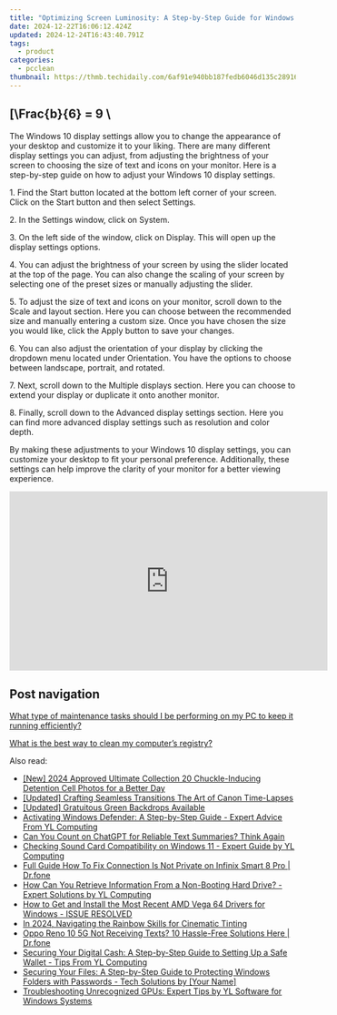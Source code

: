 ```yaml
---
title: "Optimizing Screen Luminosity: A Step-by-Step Guide for Windows 11 Users - YL Technology Insights"
date: 2024-12-22T16:06:12.424Z
updated: 2024-12-24T16:43:40.791Z
tags:
  - product
categories:
  - pcclean
thumbnail: https://thmb.techidaily.com/6af91e940bb187fedb6046d135c289160c909fca83f80b9023766807a5bb6dc8.png
---
```


## \[\Frac{b}{6} = 9 \

The Windows 10 display settings allow you to change the appearance of your desktop and customize it to your liking. There are many different display settings you can adjust, from adjusting the brightness of your screen to choosing the size of text and icons on your monitor. Here is a step-by-step guide on how to adjust your Windows 10 display settings. 

1\. Find the Start button located at the bottom left corner of your screen. Click on the Start button and then select Settings.

2\. In the Settings window, click on System.

3\. On the left side of the window, click on Display. This will open up the display settings options. 

4\. You can adjust the brightness of your screen by using the slider located at the top of the page. You can also change the scaling of your screen by selecting one of the preset sizes or manually adjusting the slider.

5\. To adjust the size of text and icons on your monitor, scroll down to the Scale and layout section. Here you can choose between the recommended size and manually entering a custom size. Once you have chosen the size you would like, click the Apply button to save your changes.

6\. You can also adjust the orientation of your display by clicking the dropdown menu located under Orientation. You have the options to choose between landscape, portrait, and rotated.

7\. Next, scroll down to the Multiple displays section. Here you can choose to extend your display or duplicate it onto another monitor.

8\. Finally, scroll down to the Advanced display settings section. Here you can find more advanced display settings such as resolution and color depth. 

By making these adjustments to your Windows 10 display settings, you can customize your desktop to fit your personal preference. Additionally, these settings can help improve the clarity of your monitor for a better viewing experience.

<!-- affiliate ads begin -->
<iframe width="560" height="315" src="https://www.youtube.com/embed/2NU63YqpVqw?si=uoJs0-nZYAkILqXx" title="YouTube video player" frameborder="0" allow="accelerometer; autoplay; clipboard-write; encrypted-media; gyroscope; picture-in-picture; web-share" referrerpolicy="strict-origin-when-cross-origin" allowfullscreen></iframe>
<!-- affiliate ads end -->

## Post navigation

[What type of maintenance tasks should I be performing on my PC to keep it running efficiently?](https://tools.techidaily.com/pcclean/products/)

[What is the best way to clean my computer’s registry?](https://tools.techidaily.com/pcclean/products/)

<ins class="adsbygoogle"
     style="display:block"
     data-ad-format="autorelaxed"
     data-ad-client="ca-pub-7571918770474297"
     data-ad-slot="1223367746"></ins>

<ins class="adsbygoogle"
     style="display:block"
     data-ad-client="ca-pub-7571918770474297"
     data-ad-slot="8358498916"
     data-ad-format="auto"
     data-full-width-responsive="true"></ins>

<span class="atpl-alsoreadstyle">Also read:</span>
<div><ul>
<li><a href="https://facebook-video-recording.techidaily.com/new-2024-approved-ultimate-collection-20-chuckle-inducing-detention-cell-photos-for-a-better-day/"><u>[New] 2024 Approved Ultimate Collection 20 Chuckle-Inducing Detention Cell Photos for a Better Day</u></a></li>
<li><a href="https://extra-information.techidaily.com/updated-crafting-seamless-transitions-the-art-of-canon-time-lapses/"><u>[Updated] Crafting Seamless Transitions The Art of Canon Time-Lapses</u></a></li>
<li><a href="https://vp-tips.techidaily.com/updated-gratuitous-green-backdrops-available/"><u>[Updated] Gratuitous Green Backdrops Available</u></a></li>
<li><a href="https://discover-awesome.techidaily.com/activating-windows-defender-a-step-by-step-guide-expert-advice-from-yl-computing/"><u>Activating Windows Defender: A Step-by-Step Guide - Expert Advice From YL Computing</u></a></li>
<li><a href="https://tech-hub.techidaily.com/1722198827889-can-you-count-on-chatgpt-for-reliable-text-summaries-think-again/"><u>Can You Count on ChatGPT for Reliable Text Summaries? Think Again</u></a></li>
<li><a href="https://discover-awesome.techidaily.com/checking-sound-card-compatibility-on-windows-11-expert-guide-by-yl-computing/"><u>Checking Sound Card Compatibility on Windows 11 - Expert Guide by YL Computing</u></a></li>
<li><a href="https://howto.techidaily.com/full-guide-how-to-fix-connection-is-not-private-on-infinix-smart-8-pro-drfone-by-drfone-fix-android-problems-fix-android-problems/"><u>Full Guide How To Fix Connection Is Not Private on Infinix Smart 8 Pro | Dr.fone</u></a></li>
<li><a href="https://discover-awesome.techidaily.com/how-can-you-retrieve-information-from-a-non-booting-hard-drive-expert-solutions-by-yl-computing/"><u>How Can You Retrieve Information From a Non-Booting Hard Drive? - Expert Solutions by YL Computing</u></a></li>
<li><a href="https://hardware-help.techidaily.com/how-to-get-and-install-the-most-recent-amd-vega-64-drivers-for-windows-issue-resolved/"><u>How to Get and Install the Most Recent AMD Vega 64 Drivers for Windows - ISSUE RESOLVED</u></a></li>
<li><a href="https://extra-skills.techidaily.com/in-2024-navigating-the-rainbow-skills-for-cinematic-tinting/"><u>In 2024, Navigating the Rainbow Skills for Cinematic Tinting</u></a></li>
<li><a href="https://fix-guide.techidaily.com/oppo-reno-10-5g-not-receiving-texts-10-hassle-free-solutions-here-drfone-by-drfone-fix-android-problems-fix-android-problems/"><u>Oppo Reno 10 5G Not Receiving Texts? 10 Hassle-Free Solutions Here | Dr.fone</u></a></li>
<li><a href="https://discover-awesome.techidaily.com/securing-your-digital-cash-a-step-by-step-guide-to-setting-up-a-safe-wallet-tips-from-yl-computing/"><u>Securing Your Digital Cash: A Step-by-Step Guide to Setting Up a Safe Wallet - Tips From YL Computing</u></a></li>
<li><a href="https://discover-awesome.techidaily.com/securing-your-files-a-step-by-step-guide-to-protecting-windows-folders-with-passwords-tech-solutions-by-your-name/"><u>Securing Your Files: A Step-by-Step Guide to Protecting Windows Folders with Passwords - Tech Solutions by [Your Name]</u></a></li>
<li><a href="https://discover-awesome.techidaily.com/troubleshooting-unrecognized-gpus-expert-tips-by-yl-software-for-windows-systems/"><u>Troubleshooting Unrecognized GPUs: Expert Tips by YL Software for Windows Systems</u></a></li>
</ul></div>

